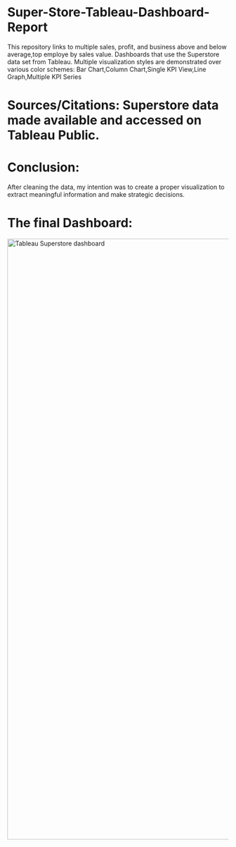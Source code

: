# Super-Store-Tableau-Dashboard-Report
This repository links to multiple sales, profit, and business above and below average,top employe by sales value. Dashboards that use the Superstore data set from Tableau. Multiple visualization styles are demonstrated over various color schemes: Bar Chart,Column Chart,Single KPI View,Line Graph,Multiple KPI Series

# Sources/Citations: Superstore data made available and accessed on Tableau Public.

# Conclusion: 
After cleaning the data, my intention was to create a proper visualization to extract meaningful information and make strategic decisions.

# The final Dashboard:
<img width="1363" alt="Tableau Superstore dashboard" src="https://github.com/baabhishek/Super-Store-Dashboard/assets/165395155/22b97f9c-29b9-41b9-948e-2b8b7e664723">

